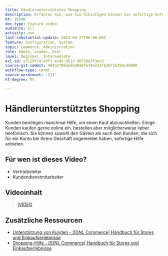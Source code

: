 ```yaml
---
title: Händlerunterstütztes Shopping
description: Erfahren Sie, wie Sie hinzufügen können Sie sofortige Unterstützung für Gäste und Kunden, die sich für ein Konto bei Ihrem Geschäft angemeldet haben.
kt: 10548
doc-type: feature video
audience: all
activity: use
last-substantial-update: 2023-04-27T00:00:00Z
feature: Configuration, System
topic: Commerce, Administration
role: Admin, Leader, User
level: Beginner, Intermediate
exl-id: a7129f74-e9f1-4c45-9513-d0328e3f3ec3
source-git-commit: 404d2708a6d540d6fb19a33afb20726356cd8000
workflow-type: tm+mt
source-wordcount: '111'
ht-degree: 0%

---
```


# Händlerunterstütztes Shopping

Kunden benötigen manchmal Hilfe, um einen Kauf abzuschließen. Einige Kunden kaufen gerne online ein, bestellen aber möglicherweise lieber telefonisch. Sie können sowohl den Gästen als auch den Kunden, die sich für ein Konto bei Ihrem Geschäft angemeldet haben, sofortige Hilfe anbieten.

## Für wen ist dieses Video?

- Vertriebsleiter
- Kundendienstmitarbeiter

## Videoinhalt

>[!VIDEO](https://video.tv.adobe.com/v/343662?quality=12&learn=on)

## Zusätzliche Ressourcen

- [Unterstützung von Kunden - [!DNL Commerce] Handbuch für Stores und Einkaufserlebnisse](https://experienceleague.adobe.com/docs/commerce-admin/customers/customer-accounts/manage/login-as-customer.html)
- [Shopping-Hilfe - [!DNL Commerce] Handbuch für Stores und Einkaufserlebnisse](https://experienceleague.adobe.com/docs/commerce-admin/stores-sales/introduction.html#shopping-assistance)

